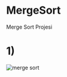 # MergeSort
Merge Sort Projesi


# 1)

![merge sort](https://user-images.githubusercontent.com/64329150/152111434-e08f16e8-7cca-4dea-b4ae-316b8ef953e5.JPG)
